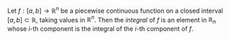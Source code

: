 Let $f: [a, b] \to \mathbb{R}^n$ be a piecewise continuous function on a closed interval $[a, b] \subset \mathbb{R}$, taking values in $\mathbb{R}^n$. Then the *integral* of $f$ is an element in $\mathbb{R}_n$ whose $i$-th component is the integral of the $i$-th component of $f$.
